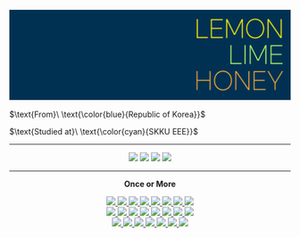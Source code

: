 [![lemon-lime-honey](/image/header.png)](https://github.com/lemon-lime-honey)

$\text{From}\ \text{\color{blue}{Republic of Korea}}$

$\text{Studied at}\ \text{\color{cyan}{SKKU EEE}}$

---

<div class="container">
<div align="center">

<img src="https://github-readme-streak-stats.herokuapp.com?user=lemon-lime-honey&hide_border=true&date_format=%5BY.%5Dn.j&background=003153&stroke=AEFF6E&ring=AEFF6Efire=EBA937&currStreakNum=AEFF6E&sideNums=AEFF6E&currStreakLabel=FFF700&sideLabels=FFF700&dates=FFF700">

<img src="https://github-readme-stats.vercel.app/api?username=lemon-lime-honey&show_icons=true&hide=stars,issues&title_color=fff700&text_color=aeff6e&icon_color=eba937&bg_color=003153" />

<img src="https://github-readme-stats.vercel.app/api/top-langs/?username=lemon-lime-honey&layout=compact&bg_color=003153&text_color=aeff6e&title_color=fff700" />

<img src="http://mazassumnida.wtf/api/generate_badge?boj=artemisia8">

</div>

---

<p align="center">
    <b> Once or More </b>
</p>

<p align="center">
    <a href="https://archiveofourown.org/"><img src="https://img.shields.io/badge/Archive%20Of%20Our%20Own-fff700?style=flat-square&logo=archiveofourown&logoColor=990000">
    <a href="https://www.arduino.cc/"><img src="https://img.shields.io/badge/Arduino-fff700?style=flat-square&logo=arduino&logoColor=00979d">
    <a href="https://www.blogger.com"><img src="https://img.shields.io/badge/Blogger-fff700?style=flat-square&logo=blogger&logoColor=ff5722">
    <a href="https://brave.com"><img src="https://img.shields.io/badge/Brave-fff700?style=flat-square&logo=brave&logoColor=fb542b">
    <a href="https://www.cprogramming.com/"><img src="https://img.shields.io/badge/C-fff700?style=flat-square&logo=c&logoColor=a8b9cc">
    <a href="https://exercism.org"><img src="https://img.shields.io/badge/Exercism-fff700?style=flat-square&logo=exercism&logoColor=009cab">
    <a href="https://fandom.com"><img src="https://img.shields.io/badge/Fandom-fff700?style=flat-square&logo=fandom&logoColor=fa005a">
    <a href="https://git-scm.com/"><img src="https://img.shields.io/badge/Git-fff700?style=flat-square&logo=git&logoColor=f05032">
    <br>
    <a href="https://www.gnu.org/software/bash/"><img src="https://img.shields.io/badge/Bash-aeff6e?style=flat-square&logo=gnubash&logoColor=4eaa25">
    <a href="https://jupyter.org/"><img src="https://img.shields.io/badge/Jupyter-aeff6e?style=flat-square&logo=jupyter&logoColor=f37626">
    <a href="https://www.khanacademy.org/"><img src="https://img.shields.io/badge/Khan%20Academy-aeff6e?style=flat-square&logo=khanacademy&logoColor=14bf96">
    <a href="https://www.latex-project.org/"><img src="https://img.shields.io/badge/LaTeX-aeff6e?style=flat-square&logo=latex&logoColor=008080">
    <a href="https://daringfireball.net/projects/markdown/"><img src="https://img.shields.io/badge/Markdown-aeff6e?style=flat-square&logo=markdown&logoColor=000000">
    <a href="https://notepad-plus-plus.org/"><img src="https://img.shields.io/badge/Notepad++-aeff6e?style=flat-square&logo=notepadplusplus&logoColor=90e59a">
    <a href="https://www.notion.so"><img src="https://img.shields.io/badge/Notion-aeff6e?style=flat-square&logo=notion&logoColor=000000">
    <a href="https://www.meta.com/quest"><img src="https://img.shields.io/badge/Quest-aeff6e?style=flat-square&logo=oculus&logoColor=1c1e20">
    <br>
    <a href="https://www.onenote.com"><img src="https://img.shields.io/badge/OneNote-eba937?style=flat-square&logo=microsoftonenote&logoColor=7719aa">
    <a href="https://www.opera.com"><img src="https://img.shields.io/badge/Opera-eba937?style=flat-square&logo=opera&logoColor=ff1b2d">
    <a href="https://www.photoshop.com"><img src="https://img.shields.io/badge/Adobe%20Photoshop-eba937?style=flat-square&logo=adobephotoshop&logoColor=31a8ff">
    <a href="https://www.python.org"><img src="https://img.shields.io/badge/Python-eba937?style=flat-square&logo=python&logoColor=3776ab">
    <a href="https://www.raspberrypi.org"><img src="https://img.shields.io/badge/Raspberry%20Pi-eba937?style=flat-square&logo=raspberrypi&logoColor=31a8ff">
    <a href="https://www.sololearn.com"><img src="https://img.shields.io/badge/Sololearn-eba937?style=flat-square&logo=sololearn&logoColor=149ef2">
    <a href="https://ubuntu.com"><img src="https://img.shields.io/badge/Ubuntu-eba937?style=flat-square&logo=ubuntu&logoColor=e95420">
</p>